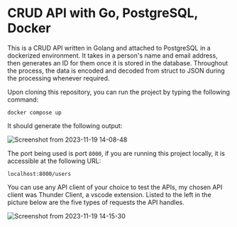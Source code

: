 # CRUD API with Go, PostgreSQL, Docker

This is a CRUD API written in Golang and attached to PostgreSQL in a 
dockerized environment. It takes in a person's name and email address,
then generates an ID for them once it is stored in the database.
Throughout the process, the data is encoded and decoded from struct
to JSON during the processing whenever required.

Upon cloning this repository, you can run the project by typing the
following command:
```
docker compose up
```

It should generate the following output:

![Screenshot from 2023-11-19 14-08-48](https://github.com/devbird007/GO-crud-api-with-postgres-in-docker/assets/100073682/9535ff11-ca0e-47d2-a9c2-4a253cd66915)


The port being used is port `8000`, if you are running this project locally, it 
is accessible at the following URL:
```
localhost:8000/users
```
 You can use any API client of your choice to test the APIs, my chosen API 
 client was Thunder Client, a vscode extension. Listed to the left in the 
 picture below are the five types of requests the API handles.
 
![Screenshot from 2023-11-19 14-15-30](https://github.com/devbird007/GO-crud-api-with-postgres-in-docker/assets/100073682/f9f199f4-1e51-4e7f-b7e1-eac044019f10)
